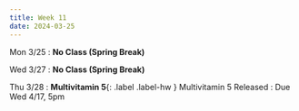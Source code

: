 ```yaml
---
title: Week 11
date: 2024-03-25
---
```


Mon 3/25
: **No Class (Spring Break)**

Wed 3/27
: **No Class (Spring Break)** 


Thu 3/28
: **Multivitamin 5**{: .label .label-hw } Multivitamin 5 Released
  : Due Wed 4/17, 5pm




